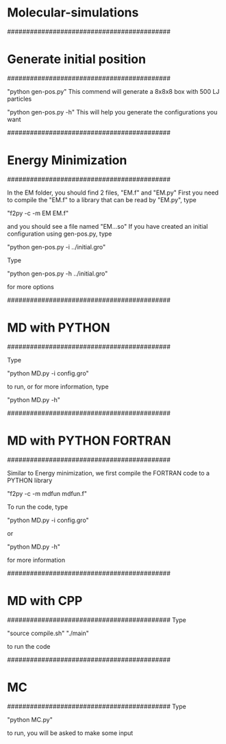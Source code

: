 # Molecular-simulations

###########################################
#     Generate initial position           #
###########################################

"python gen-pos.py"
    This commend will generate a 8x8x8 box with 500 LJ particles

"python gen-pos.py -h"
    This will help you generate the configurations you want


###########################################
#           Energy Minimization           #
###########################################

In the EM folder, you should find 2 files, "EM.f" and "EM.py"
First you need to compile the "EM.f" to a library that can be read by "EM.py", type

"f2py -c -m EM EM.f"

and you should see a file named "EM...so"
If you have created an initial configuration using gen-pos.py, type

"python gen-pos.py -i ../initial.gro"

Type

"python gen-pos.py -h ../initial.gro" 

for more options

###########################################
#           MD with PYTHON                #
###########################################

Type

"python MD.py -i config.gro"

to run, or for more information, type

"python MD.py -h"


###########################################
#           MD with PYTHON FORTRAN        #
###########################################

Similar to Energy minimization, we first compile the FORTRAN code to a PYTHON library

"f2py -c -m mdfun mdfun.f"

To run the code, type 

"python MD.py -i config.gro"

or 

"python MD.py -h"

for more information

###########################################
#           MD with CPP                   #
###########################################
Type 

"source compile.sh"
"./main"

to run the code

###########################################
#                   MC                   #
###########################################
Type 

"python MC.py"

to run, you will be asked to make some input


